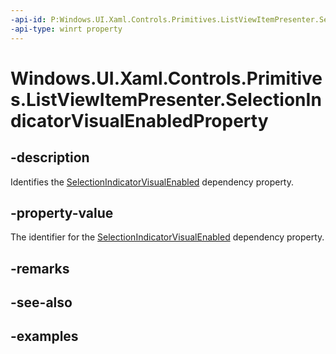 ```yaml
---
-api-id: P:Windows.UI.Xaml.Controls.Primitives.ListViewItemPresenter.SelectionIndicatorVisualEnabledProperty
-api-type: winrt property
---
```


# Windows.UI.Xaml.Controls.Primitives.ListViewItemPresenter.SelectionIndicatorVisualEnabledProperty

<!--
public static Windows.UI.Xaml.DependencyProperty SelectionIndicatorVisualEnabledProperty { get; }
-->


## -description

Identifies the [SelectionIndicatorVisualEnabled](listviewitempresenter_selectionindicatorvisualenabled.md) dependency property.

## -property-value

The identifier for the [SelectionIndicatorVisualEnabled](listviewitempresenter_selectionindicatorvisualenabled.md) dependency property.

## -remarks

## -see-also

## -examples


